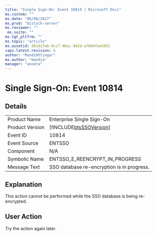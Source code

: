 ```yaml
---
title: "Single Sign-On: Event 10814 | Microsoft Docs"
ms.custom: ""
ms.date: "06/08/2017"
ms.prod: "biztalk-server"
ms.reviewer: ""
 ms.suite: ""
ms.tgt_pltfrm: ""
ms.topic: "article"
ms.assetid: d61d17eb-4cc7-48ac-942d-e7b94fee5931
caps.latest.revision: 6
author: "MandiOhlinger"
ms.author: "mandia"
manager: "anneta"
---
```

# Single Sign-On: Event 10814
## Details  
  
|||  
|-|-|  
|Product Name|Enterprise Single Sign-On|  
|Product Version|[!INCLUDE[btsSSOVersion](../includes/btsssoversion-md.md)]|  
|Event ID|10814|  
|Event Source|ENTSSO|  
|Component|N/A|  
|Symbolic Name|ENTSSO_E_REENCRYPT_IN_PROGRESS|  
|Message Text|SSO database re-encryption is in progress.|  
  
## Explanation  
 This action cannot be performed while the SSO database is being re-encrypted.  
  
## User Action  
 Try the action again later.